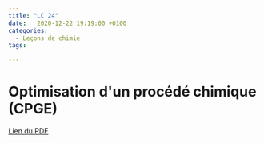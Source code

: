 ```yaml
---
title: "LC 24"
date:   2020-12-22 19:19:00 +0100
categories:
  - Leçons de chimie
tags:

---
```

# Optimisation d'un procédé chimique (CPGE)

[Lien du PDF](/assets/pdf/LC16.pdf)

<object class="pdf fitvidsignore" data="/assets/pdf/LC16.pdf" type="application/pdf"></object>
